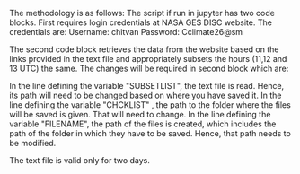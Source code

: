 The methodology is as follows:
The script if run in jupyter has two code blocks.
First requires login credentials at NASA GES DISC website. The credentials are:
Username: chitvan
Password: Cclimate26@sm

The second code block retrieves the data from the website based on the links provided in the text file and appropriately subsets the hours (11,12 and 13 UTC) the same.
The changes will be required in second block which are:

In the line defining the variable "SUBSETLIST", the text file is read. Hence, its path will need to be changed based on where you have saved it.
In the line defining the variable "CHCKLIST" , the path to the folder where the files will be saved is given. That will need to change.
In the line defining the variable "FILENAME", the path of the files is created, which includes the path of the folder in which they have to be saved. Hence, that path needs to be modified.

The text file is valid only for two days.
